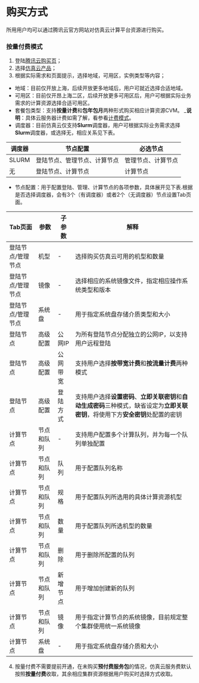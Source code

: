 # 购买方式
所用用户均可以通过腾讯云官方网站对仿真云计算平台资源进行购买。

### 按量付费模式
1. 登陆[腾讯云购买页](https://cloud.tencent.com/login?s_url=https%3A%2F%2Fcloud.tencent.com%2F)；
2. 选择[仿真云产品](https://cloud.tencent.com/product/cloudsim)；
3. 根据实际需求和页面提示，选择地域，可用区，实例类型等内容；
* 地域：目前仅开放上海，后续开放更多地域后，用户可就近选择合适地域。
* 可用区：目前仅开昂上海二区，后续开放更多可用区后，用户可根据实际业务需求的计算资源选择合适可用区。
* 套餐包类型：支持**按量计费**和**包年包月**两种形式购买相应计算资源CVM。
_**说明**：具体云服务器计费如需了解，看参看[计费模式](https://cloud.tencent.com/document/product/213/2180)。
* 调度器：目前仿真云仅支持**Slurm**调度器，用户可根据实际业务需求选择**Slurm**调度器，或选择无，相应关系见下表。

|调度器|节点配置|必选节点|
|-|-|-|
|SLURM|登陆节点、管理节点、计算节点|管理节点、计算节点|
|无|登陆节点、计算节点|计算节点|

* 节点配置：用于配置登陆、管理、计算节点的各项参数，具体展开见下表.根据是否选择调度器，会有3个（有调度器）或者2个（无调度器）节点设置Tab页面。

|Tab页面|参数|子参数|解释|
|-|-|-|-|
|登陆节点/管理节点|机型|-|选择购买仿真云可用的机型和数量|
|登陆节点/管理节点|镜像|-|选择相应的系统镜像文件，指定相应操作系统类型和版本|
|登陆节点/管理节点|系统盘|-|用于指定系统盘存储介质类型和大小|
|登陆节点|高级配置|公网IP|为所有登陆节点分配独立的公网IP，以支持用户远程登陆|
|登陆节点|高级配置|公网带宽|支持用户选择**按带宽计费**和**按流量计费**两种模式|
|登陆节点|高级配置|登陆方式|支持用户选择**设置密码**、**立即关联密钥**和**自动生成密码**三种模式，缺省设定为**立即关联密钥**，将使用下方**安全密钥**处配置的密钥|
|计算节点|节点和队列|-|支持用户配置多个计算队列，并为每一个队列单独配置|
|计算节点|节点和队列|队列|用于配置队列名称|
|计算节点|节点和队列|规格|用于配置队列所选用的具体计算资源机型|
|计算节点|节点和队列|数量|用于配置队列所选机型的数量|
|计算节点|节点和队列|删除|用于删除所配置的队列|
|计算节点|节点和队列|新增节点|用于增加创建新的队列|
|计算节点|节点和队列|镜像|用于指定计算节点的系统镜像，目前规定整个集群使用统一系统镜像|
|计算节点|系统盘|-|用于指定系统盘存储介质和大小|



4. 按量付费不需要提前开通，在未购买**预付费服务包**的情况，仿真云服务费默认按照**按量付费**收取，其余相应集群资源根据用户购买时选择方式收取。
